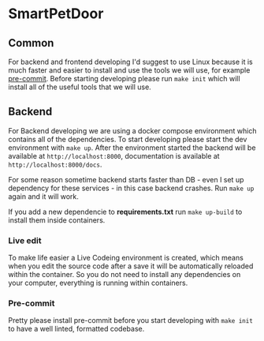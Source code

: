 # SmartPetDoor

## Common

For backend and frontend developing I'd suggest to use Linux because it is much faster and easier to install and use the tools we will use, for example [pre-commit](https://pre-commit.com/).
Before starting developing please run `make init` which will install all of the useful tools that we will use.

## Backend

For Backend developing we are using a docker compose environment which contains all of the dependencies. To start developing please start the dev environment with `make up`.
After the environment started the backend will be available at `http://localhost:8000`, documentation is available at `http://localhost:8000/docs`.

For some reason sometime backend starts faster than DB - even I set up dependency for these services - in this case backend crashes. Run `make up` again and it will work.

If you add a new dependencie to **requirements.txt** run `make up-build` to install them inside containers.

### Live edit

To make life easier a Live Codeing environment is created, which means when you edit the source code after a save it will be automatically reloaded within the container. So you do not need to install any dependencies on your computer, everything is running within containers.

### Pre-commit

Pretty please install pre-commit before you start developing with `make init` to have a well linted, formatted codebase.
